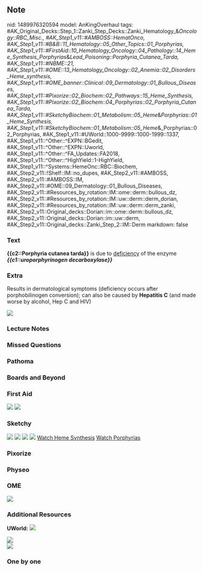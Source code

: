## Note
nid: 1489976320594
model: AnKingOverhaul
tags: #AK_Original_Decks::Step_1::Zanki_Step_Decks::Zanki_Hematology_&_Oncology::RBC_Misc., #AK_Step1_v11::#AMBOSS::HematOnco, #AK_Step1_v11::#B&B::11_Hematology::05_Other_Topics::01_Porphyrias, #AK_Step1_v11::#FirstAid::10_Hematology_Oncology::04_Pathology::14_Heme_Synthesis_Porphyrias_&_Lead_Poisoning::Porphyria_Cutanea_Tarda, #AK_Step1_v11::#NBME::21, #AK_Step1_v11::#OME::13_Hematology_Oncology::02_Anemia::02_Disorders_Heme_synthesis, #AK_Step1_v11::#OME_banner::Clinical::09_Dermatology::01_Bullous_Diseases, #AK_Step1_v11::#Pixorize::02_Biochem::02_Pathways::15_Heme_Synthesis, #AK_Step1_v11::#Pixorize::02_Biochem::04_Porphyrias::02_Porphyria_Cutanea_Tarda, #AK_Step1_v11::#SketchyBiochem::01_Metabolism::05_Heme_&_Porphyrias::01_Heme_Synthesis, #AK_Step1_v11::#SketchyBiochem::01_Metabolism::05_Heme_&_Porphyrias::02_Porphyrias, #AK_Step1_v11::#UWorld::1000-9999::1000-1999::1337, #AK_Step1_v11::^Other::^EXPN::BGedit, #AK_Step1_v11::^Other::^EXPN::Uworld, #AK_Step1_v11::^Other::^FA_Updates::FA2018, #AK_Step1_v11::^Other::^HighYield::1-HighYield, #AK_Step1_v11::^Systems::HemeOnc::RBC::Biochem, #AK_Step2_v11::!Shelf::IM::no_dupes, #AK_Step2_v11::#AMBOSS, #AK_Step2_v11::#AMBOSS::IM, #AK_Step2_v11::#OME::09_Dermatology::01_Bullous_Diseases, #AK_Step2_v11::#Resources_by_rotation::IM::ome::derm::bullous_dz, #AK_Step2_v11::#Resources_by_rotation::IM::uw::derm::derm_dorian, #AK_Step2_v11::#Resources_by_rotation::IM::uw::derm::derm_zanki, #AK_Step2_v11::Original_decks::Dorian::im::ome::derm::bullous_dz, #AK_Step2_v11::Original_decks::Dorian::im::uw::derm, #AK_Step2_v11::Original_decks::Zanki_Step_2::IM::Derm
markdown: false

### Text
<div>
  <b>{{c2::Porphyria cutanea tarda}}</b> is due to
  <u>deficiency</u> of the enzyme <i style=
  "font-weight: bold;">{{c1::uroporphyrinogen decarboxylase}}</i>
</div>

### Extra
Results in dermatological symptoms (deficiency occurs after
porphobilinogen conversion); can also be caused by <b>Hepatitis
C</b> (and made worse by alcohol, Hep C and HIV)
<div><img src="paste-333839217983923.jpg"></div>

### Lecture Notes


### Missed Questions


### Pathoma


### Boards and Beyond


### First Aid
<img src="tmpXYlW64.png"> <img src="tmpxaWlpO.png">

### Sketchy
<img src="Heme%20Synthesis.png" class="resizer"> <img src=
"Screen%20Shot%202022-01-30%20at%204.01.32%20AM.png" class=
"resizer"> <img src="Porphyrias.png" class="resizer"> <img src=
"Screen%20Shot%202022-01-30%20at%204.01.43%20AM.png"> <a href=
"https://dashboard.sketchy.com/study/medical/courses/medical-biochemistry/units/medical-biochemistry-metabolism/videos/medical-biochemistry-metabolism-heme-and-porphyrias-heme-synthesis?utm_source=anki&utm_medium=partnership&utm_campaign=february_update&utm_content=medical">
Watch Heme Synthesis</a> <a href=
"https://dashboard.sketchy.com/study/medical/courses/medical-biochemistry/units/medical-biochemistry-metabolism/videos/medical-biochemistry-metabolism-heme-and-porphyrias-porphyrias?utm_source=anki&utm_medium=partnership&utm_campaign=february_update&utm_content=medical">
Watch Porphyrias</a>

### Pixorize


### Physeo


### OME
<div class="ome-widget">
  <a href=
  "https://onlinemeded.org/spa/dermatology/bullous-diseases/acquire?ref=anki">
  <img src="_OME_AnkiFlashcards_Lesson_5.png"></a>
</div>

### Additional Resources
<b>UWorld:</b> <img src="tmpfLt4_i.png" class="resizer">
<div>
  <div>
    <div>
      <i><img src="pct.png" class="resizer"></i>
    </div>
  </div>
  <div>
    <i><img src="paste-1368913451417601.jpg" class="resizer"></i>
  </div>
</div>

### One by one

